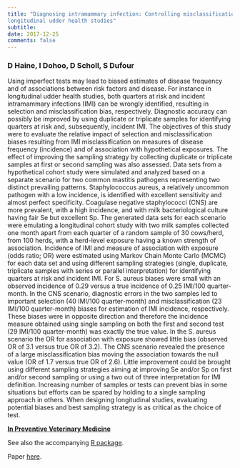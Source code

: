 ```yaml
---
title: "Diagnosing intramammary infection: Controlling misclassification bias in
longitudinal udder health studies"
subtitle: 
date: 2017-12-25
comments: false
---
```


### D Haine, I Dohoo, D Scholl, S Dufour

Using imperfect tests may lead to biased estimates of disease frequency and of
associations between risk factors and disease. For instance in longitudinal
udder health studies, both quarters at risk and incident intramammary infections
(IMI) can be wrongly identified, resulting in selection and misclassification
bias, respectively. Diagnostic accuracy can possibly be improved by using
duplicate or triplicate samples for identifying quarters at risk and,
subsequently, incident IMI. The objectives of this study were to evaluate the
relative impact of selection and misclassification biases resulting from IMI
misclassification on measures of disease frequency (incidence) and of
association with hypothetical exposures. The effect of improving the sampling
strategy by collecting duplicate or triplicate samples at first or second
sampling was also assessed. Data sets from a hypothetical cohort study were
simulated and analyzed based on a separate scenario for two common mastitis
pathogens representing two distinct prevailing patterns. Staphylococcus aureus,
a relatively uncommon pathogen with a low incidence, is identified with
excellent sensitivity and almost perfect specificity. Coagulase negative
staphylococci (CNS) are more prevalent, with a high incidence, and with milk
bacteriological culture having fair Se but excellent Sp. The generated data sets
for each scenario were emulating a longitudinal cohort study with two milk
samples collected one month apart from each quarter of a random sample of 30
cows/herd, from 100 herds, with a herd-level exposure having a known strength of
association. Incidence of IMI and measure of association with exposure (odds
ratio; OR) were estimated using Markov Chain Monte Carlo (MCMC) for each data
set and using different sampling strategies (single, duplicate, triplicate
samples with series or parallel interpretation) for identifying quarters at risk
and incident IMI. For S. aureus biases were small with an observed incidence of
0.29 versus a true incidence of 0.25 IMI/100 quarter-month. In the CNS scenario,
diagnostic errors in the two samples led to important selection (40 IMI/100
quarter-month) and misclassification (23 IMI/100 quarter-month) biases for
estimation of IMI incidence, respectively. These biases were in opposite
direction and therefore the incidence measure obtained using single sampling on
both the first and second test (29 IMI/100 quarter-month) was exactly the true
value. In the S. aureus scenario the OR for association with exposure showed
little bias (observed OR of 3.1 versus true OR of 3.2). The CNS scenario
revealed the presence of a large misclassification bias moving the association
towards the null value (OR of 1.7 versus true OR of 2.6). Little improvement
could be brought using different sampling strategies aiming at improving Se
and/or Sp on first and/or second sampling or using a two out of three
interpretation for IMI definition. Increasing number of samples or tests can
prevent bias in some situations but efforts can be spared by holding to a single
sampling approach in others. When designing longitudinal studies, evaluating
potential biases and best sampling strategy is as critical as the choice of
test.

[**In Preventive Veterinary Medicine**](https://linkinghub.elsevier.com/retrieve/pii/S0167-5877(17)30082-X)

See also the accompanying [R package](/software/misclass/).

Paper [here](/pdf/haine2018.pdf).
